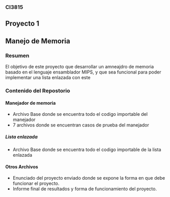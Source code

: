 ### CI3815

## Proyecto 1
## Manejo de Memoria


### Resumen

El objetivo de este proyecto que desarrollar un amneajdro de memoria basado en el lenguaje ensamblador MIPS, y que sea funcional
para poder implementar una lista enlazada con este

### Contenido del Repostorio

#### Manejador de memoria

- Archivo Base donde se encuentra todo el codigo importable del manejador
- 7 archivos donde se encuentran casos de prueba del manejador

##### Lista enlazada

- Archivo Base donde se encuentra todo el codigo importable de la lista enlazada

#### Otros Archivos
- Enunciado del proyecto enviado donde se expone la forma en que debe funcionar el proyecto.
- Informe final de resultados y forma de funcionamiento del proyecto.